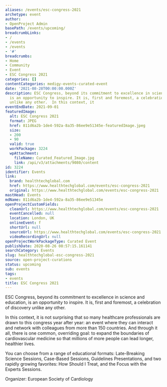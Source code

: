 ```yaml
---
aliases: /events/esc-congress-2021
archetype: event
author:
- OpenProject Admin
basePath: /events/upcoming/
breadcrumbLinks:
- /
- /events
- /events
- '#'
breadcrumbs:
- Home
- Community
- Event
- ESC Congress 2021
categories: []
contentCategories: medigy-events-curated-event
date: '2021-08-28T00:00:00.000Z'
description: ESC Congress, beyond its commitment to excellence in science and education,
  is an opportunity to inspire. It is, first and foremost, a celebration of discovery
  unlike any other.  In this context, it
eventEndDate: 2021-09-01
featuredImage:
  alt: ESC Congress 2021
  format: JPEG
  href: 811d6a2b-1de4-592a-8a35-86ee9e51345e-featuredImage.jpeg
  size:
  - 200
  - 90
  valid: true
  workPackage: 3224
  wpAttachment:
    fileName: Curated_Featured_Image.jpg
    link: /api/v3/attachments/9080/content
id: 3224
identifier: Events
link:
  brand: healthtechglobal.com
  href: https://www.healthtechglobal.com/events/esc-congress-2021
  original: https://www.healthtechglobal.com/events/esc-congress-2021
mastHead: Events
mdName: 811d6a2b-1de4-592a-8a35-86ee9e51345e
openProjectCustomFields:
  cleanUrl: https://www.healthtechglobal.com/events/esc-congress-2021
  eventCancelled: null
  location: London, UK
  onlineEvent: f
  shortUrl: null
  sourceUrl: https://www.healthtechglobal.com/events/esc-congress-2021
  videoRecordingUrl: null
openProjectWorkPackageType: Curated Event
publishDate: 2020-08-26 08:57:15.161141
searchCategory: Events
slug: healthtechglobal-esc-congress-2021
source: open-project-curations
status: upcoming
sub: events
tags:
- events
title: ESC Congress 2021
---
```


ESC Congress, beyond its commitment to excellence in science and education, is an opportunity to inspire. It is, first and foremost, a celebration of discovery unlike any other.

In this context, it is not surprising that so many healthcare professionals are drawn to this congress year after year: an event where they can interact and network with colleagues from more than 150 countries.
And through it all, there is one common, overriding goal: to expand the boundaries of cardiovascular medicine so that millions of more people can lead longer, healthier lives.

You can choose from a range of educational formats: Late-Breaking Science Sessions, Case-Based Sessions, Guidelines Presentations, and two rapidly growing favorites: How Should I Treat, and the Focus with the Experts Sessions.

Organizer:	European Society of Cardiology